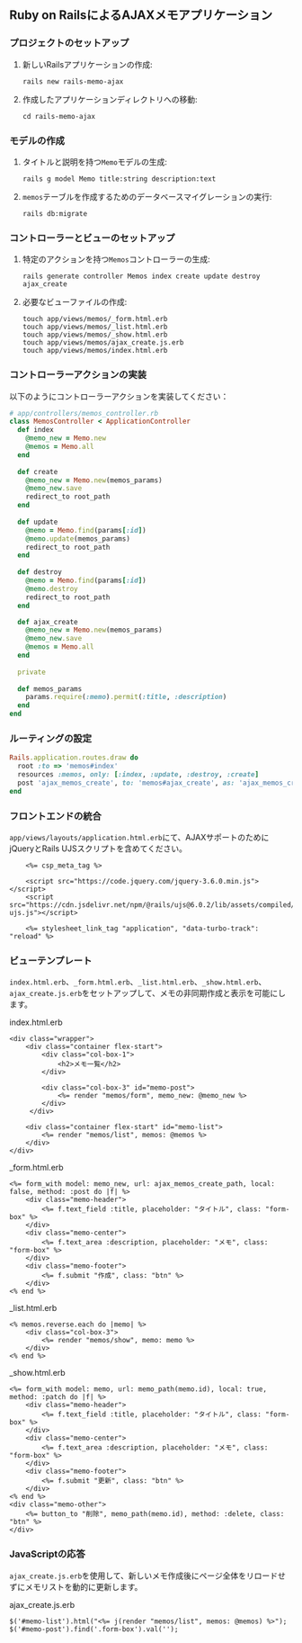 ## Ruby on RailsによるAJAXメモアプリケーション

### プロジェクトのセットアップ
1. 新しいRailsアプリケーションの作成:
   ```shell
   rails new rails-memo-ajax
   ```
2. 作成したアプリケーションディレクトリへの移動:
   ```shell
   cd rails-memo-ajax
   ```

### モデルの作成
1. タイトルと説明を持つ`Memo`モデルの生成:
   ```shell
   rails g model Memo title:string description:text
   ```
2. `memos`テーブルを作成するためのデータベースマイグレーションの実行:
   ```shell
   rails db:migrate
   ```

### コントローラーとビューのセットアップ
1. 特定のアクションを持つ`Memos`コントローラーの生成:
   ```shell
   rails generate controller Memos index create update destroy ajax_create
   ```
2. 必要なビューファイルの作成:
   ```shell
   touch app/views/memos/_form.html.erb
   touch app/views/memos/_list.html.erb
   touch app/views/memos/_show.html.erb
   touch app/views/memos/ajax_create.js.erb
   touch app/views/memos/index.html.erb
   ```

### コントローラーアクションの実装
以下のようにコントローラーアクションを実装してください：
```ruby
# app/controllers/memos_controller.rb
class MemosController < ApplicationController
  def index
    @memo_new = Memo.new
    @memos = Memo.all
  end
 
  def create
    @memo_new = Memo.new(memos_params)
    @memo_new.save
    redirect_to root_path
  end
 
  def update
    @memo = Memo.find(params[:id])
    @memo.update(memos_params)
    redirect_to root_path
  end
 
  def destroy
    @memo = Memo.find(params[:id])
    @memo.destroy
    redirect_to root_path
  end

  def ajax_create
    @memo_new = Memo.new(memos_params)
    @memo_new.save
    @memos = Memo.all
  end
 
  private
 
  def memos_params
    params.require(:memo).permit(:title, :description)
  end
end
```

### ルーティングの設定
```ruby
Rails.application.routes.draw do
  root :to => 'memos#index'
  resources :memos, only: [:index, :update, :destroy, :create]
  post 'ajax_memos_create', to: 'memos#ajax_create', as: 'ajax_memos_create'
end
```

### フロントエンドの統合
`app/views/layouts/application.html.erb`にて、AJAXサポートのためにjQueryとRails UJSスクリプトを含めてください。

```
    <%= csp_meta_tag %>

    <script src="https://code.jquery.com/jquery-3.6.0.min.js"></script>
    <script src="https://cdn.jsdelivr.net/npm/@rails/ujs@6.0.2/lib/assets/compiled/rails-ujs.js"></script>

    <%= stylesheet_link_tag "application", "data-turbo-track": "reload" %>
```

### ビューテンプレート
`index.html.erb`、`_form.html.erb`、`_list.html.erb`、`_show.html.erb`、`ajax_create.js.erb`をセットアップして、メモの非同期作成と表示を可能にします。

index.html.erb
```
<div class="wrapper">
    <div class="container flex-start">
        <div class="col-box-1">
            <h2>メモ一覧</h2>
        </div>
 
        <div class="col-box-3" id="memo-post">
            <%= render "memos/form", memo_new: @memo_new %>
        </div>
     </div>
 
    <div class="container flex-start" id="memo-list">
        <%= render "memos/list", memos: @memos %>
    </div>
</div>
```

_form.html.erb
```
<%= form_with model: memo_new, url: ajax_memos_create_path, local: false, method: :post do |f| %>
    <div class="memo-header">
        <%= f.text_field :title, placeholder: "タイトル", class: "form-box" %>
    </div>
    <div class="memo-center">
        <%= f.text_area :description, placeholder: "メモ", class: "form-box" %>
    </div>
    <div class="memo-footer">
        <%= f.submit "作成", class: "btn" %>
    </div>
<% end %>
```

_list.html.erb
```
<% memos.reverse.each do |memo| %>
    <div class="col-box-3">
        <%= render "memos/show", memo: memo %>
    </div>
<% end %>
```

_show.html.erb
```
<%= form_with model: memo, url: memo_path(memo.id), local: true, method: :patch do |f| %>
    <div class="memo-header">
        <%= f.text_field :title, placeholder: "タイトル", class: "form-box" %>
    </div>
    <div class="memo-center">
        <%= f.text_area :description, placeholder: "メモ", class: "form-box" %>
    </div>
    <div class="memo-footer">
        <%= f.submit "更新", class: "btn" %>
    </div>
<% end %>
<div class="memo-other">
    <%= button_to "削除", memo_path(memo.id), method: :delete, class: "btn" %>
</div>
```




### JavaScriptの応答
`ajax_create.js.erb`を使用して、新しいメモ作成後にページ全体をリロードせずにメモリストを動的に更新します。

ajax_create.js.erb
```
$('#memo-list').html("<%= j(render "memos/list", memos: @memos) %>");
$('#memo-post').find('.form-box').val('');
```